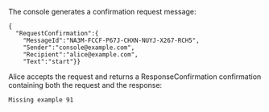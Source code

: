 
The console generates a confirmation request message:

~~~~
{
  "RequestConfirmation":{
    "MessageId":"NA3M-FCCF-P67J-CHXN-NUYJ-X267-RCH5",
    "Sender":"console@example.com",
    "Recipient":"alice@example.com",
    "Text":"start"}}
~~~~

Alice accepts the request and returns a ResponseConfirmation confirmation
containing both the request and the response:


~~~~
Missing example 91
~~~~

